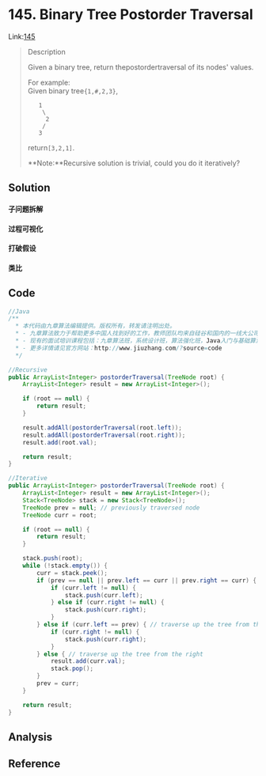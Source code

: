 # 145. Binary Tree Postorder Traversal

  
Link:[145](https://leetcode.com/problems/binary-tree-postorder-traversal/description/)

> Description
>
> Given a binary tree, return thepostordertraversal of its nodes' values.
>
> For example:  
> Given binary tree`{1,#,2,3}`,  
>
>
> ```
>    1
>     \
>      2
>     /
>    3
>
> ```
>
>
>
> return`[3,2,1]`.
>
> **Note:**Recursive solution is trivial, could you do it iteratively?

## Solution

#### 子问题拆解

#### 过程可视化

#### 打破假设

#### 类比

## Code

```java
//Java
/**
  * 本代码由九章算法编辑提供。版权所有，转发请注明出处。
  * - 九章算法致力于帮助更多中国人找到好的工作，教师团队均来自硅谷和国内的一线大公司在职工程师。
  * - 现有的面试培训课程包括：九章算法班，系统设计班，算法强化班，Java入门与基础算法班，Android 项目实战班，Big Data 项目实战班，
  * - 更多详情请见官方网站：http://www.jiuzhang.com/?source=code
  */ 

//Recursive
public ArrayList<Integer> postorderTraversal(TreeNode root) {
    ArrayList<Integer> result = new ArrayList<Integer>();

    if (root == null) {
        return result;
    }

    result.addAll(postorderTraversal(root.left));
    result.addAll(postorderTraversal(root.right));
    result.add(root.val);

    return result;   
}

//Iterative
public ArrayList<Integer> postorderTraversal(TreeNode root) {
    ArrayList<Integer> result = new ArrayList<Integer>();
    Stack<TreeNode> stack = new Stack<TreeNode>();
    TreeNode prev = null; // previously traversed node
    TreeNode curr = root;

    if (root == null) {
        return result;
    }

    stack.push(root);
    while (!stack.empty()) {
        curr = stack.peek();
        if (prev == null || prev.left == curr || prev.right == curr) { // traverse down the tree
            if (curr.left != null) {
                stack.push(curr.left);
            } else if (curr.right != null) {
                stack.push(curr.right);
            }
        } else if (curr.left == prev) { // traverse up the tree from the left
            if (curr.right != null) {
                stack.push(curr.right);
            }
        } else { // traverse up the tree from the right
            result.add(curr.val);
            stack.pop();
        }
        prev = curr;
    }

    return result;
}
```

## Analysis

## Reference




